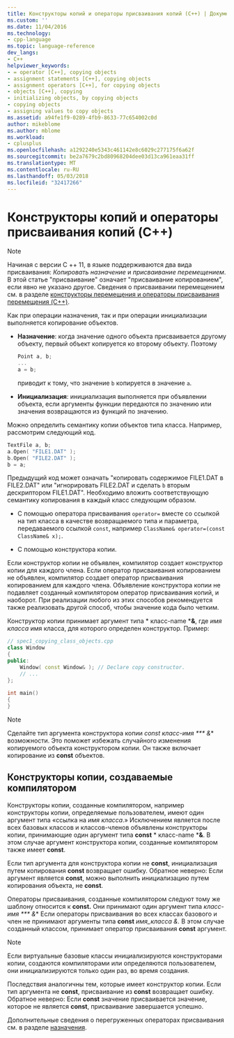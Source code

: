 ```yaml
---
title: Конструкторы копий и операторы присваивания копий (C++) | Документы Microsoft
ms.custom: ''
ms.date: 11/04/2016
ms.technology:
- cpp-language
ms.topic: language-reference
dev_langs:
- C++
helpviewer_keywords:
- = operator [C++], copying objects
- assignment statements [C++], copying objects
- assignment operators [C++], for copying objects
- objects [C++], copying
- initializing objects, by copying objects
- copying objects
- assigning values to copy objects
ms.assetid: a94fe1f9-0289-4fb9-8633-77c654002c0d
author: mikeblome
ms.author: mblome
ms.workload:
- cplusplus
ms.openlocfilehash: a1292240e5343c461142e8c6029c277175f6a62f
ms.sourcegitcommit: be2a7679c2bd80968204dee03d13ca961eaa31ff
ms.translationtype: MT
ms.contentlocale: ru-RU
ms.lasthandoff: 05/03/2018
ms.locfileid: "32417266"
---
```

# <a name="copy-constructors-and-copy-assignment-operators-c"></a>Конструкторы копий и операторы присваивания копий (C++)
> [!NOTE]
>  Начиная с версии C ++ 11, в языке поддерживаются два вида присваивания: *Копировать назначение* и *присваивание перемещением*. В этой статье "присваивание" означает "присваивание копированием", если явно не указано другое. Сведения о присваивании перемещением см. в разделе [конструкторы перемещения и операторы присваивания перемещения (C++)](http://msdn.microsoft.com/en-us/1442de5f-37a5-42a1-83a6-ec9cfe0414db).  
>   
>  Как при операции назначения, так и при операции инициализации выполняется копирование объектов.  
  
-   **Назначение**: когда значение одного объекта присваивается другому объекту, первый объект копируется ко второму объекту. Поэтому  
  
    ```cpp  
    Point a, b;  
    ...  
    a = b;  
    ```  
  
     приводит к тому, что значение `b` копируется в значение `a`.  
  
-   **Инициализация**: инициализация выполняется при объявлении объекта, если аргументы функции передаются по значению или значения возвращаются из функций по значению.  
  
 Можно определить семантику копии объектов типа класса. Например, рассмотрим следующий код.  
  
```cpp  
TextFile a, b;  
a.Open( "FILE1.DAT" );  
b.Open( "FILE2.DAT" );  
b = a;  
```  
  
 Предыдущий код может означать "копировать содержимое FILE1.DAT в FILE2.DAT" или "игнорировать FILE2.DAT и сделать `b` вторым дескриптором FILE1.DAT". Необходимо вложить соответствующую семантику копирования в каждый класс следующим образом.  
  
-   С помощью оператора присваивания `operator=` вместе со ссылкой на тип класса в качестве возвращаемого типа и параметра, передаваемого ссылкой `const`, например `ClassName& operator=(const ClassName& x);`.  
  
-   С помощью конструктора копии.   
  
 Если конструктор копии не объявлен, компилятор создает конструктор копии для каждого члена.  Если оператор присваивания копированием не объявлен, компилятор создает оператор присваивания копированием для каждого члена. Объявление конструктора копии не подавляет созданный компилятором оператор присваивания копий, и наоборот. При реализации любого из этих способов рекомендуется также реализовать другой способ, чтобы значение кода было четким.  
   
 Конструктор копии принимает аргумент типа * класс-name ***&**, где *имя класса* имя класса, для которого определен конструктор. Пример:  
  
```cpp  
// spec1_copying_class_objects.cpp  
class Window  
{  
public:  
    Window( const Window& ); // Declare copy constructor.  
    // ...  
};  
  
int main()  
{  
}  
```  
  
> [!NOTE]
>  Сделайте тип аргумента конструктора копии *const класс-имя *** &** возможности. Это поможет избежать случайного изменения копируемого объекта конструктором копии. Он также включает копирование из **const** объектов.  
  
## <a name="compiler-generated-copy-constructors"></a>Конструкторы копии, создаваемые компилятором  
 Конструкторы копии, созданные компилятором, например конструкторы копии, определяемые пользователем, имеют один аргумент типа «ссылка на *имя класса*.» Исключением является после всех базовых классов и классов-членов объявлены конструкторы копии, принимающие один аргумент типа **const** * класс-name ***&**. В этом случае аргумент конструктора копии, созданные компилятором также имеет **const**.  
  
 Если тип аргумента для конструктора копии не **const**, инициализация путем копирования **const** возвращает ошибку. Обратное неверно: Если аргумент является **const**, можно выполнить инициализацию путем копирования объекта, не **const**.  
  
 Операторы присваивания, созданные компилятором следуют тому же шаблону относится к **const.** Они принимают один аргумент типа *класс-имя *** &** Если операторы присваивания во всех классах базового и член не принимают аргументы типа **const** *имя_класса &.* В этом случае созданный классом, принимает оператор присваивания **const** аргумент.  
  
> [!NOTE]
>  Если виртуальные базовые классы инициализируются конструкторами копии, создаются компиляторами или определяются пользователем, они инициализируются только один раз, во время создания.  
  
 Последствия аналогичны тем, которые имеет конструктор копии. Если тип аргумента не **const**, присваивание из **const** возвращает ошибку. Обратное неверно: Если **const** значение присваивается значение, которое не является **const**, присваивание завершается успешно.  
  
 Дополнительные сведения о перегруженных операторах присваивания см. в разделе [назначения](../cpp/assignment.md).  
  
